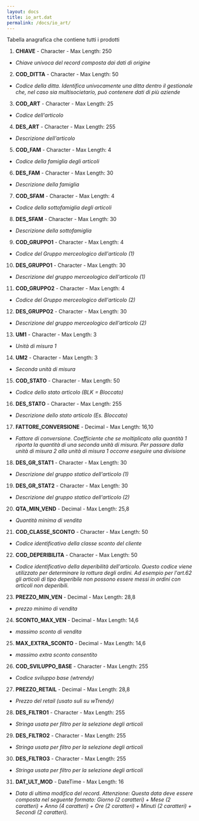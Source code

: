 ```yaml
---
layout: docs
title: io_art.dat
permalink: /docs/io_art/
---
```


Tabella anagrafica che contiene tutti i prodotti

1. **CHIAVE** - Character - Max Length: 250
  * *Chiave univoca del record composta dai dati di origine*
2. **COD_DITTA** - Character - Max Length: 50
  * *Codice della ditta. Identifica univocamente una ditta dentro il gestionale che, nel caso sia multisocietario, può contenere dati di più aziende*
3. **COD_ART** - Character - Max Length: 25
  * *Codice dell'articolo*
4. **DES_ART** - Character - Max Length: 255
  * *Descrizione dell'articolo*
5. **COD_FAM** - Character - Max Length: 4
  * *Codice della famiglia degli articoli*
6. **DES_FAM** - Character - Max Length: 30
  * *Descrizione della famiglia*
7. **COD_SFAM** - Character - Max Length: 4
  * *Codice della sottofamiglia degli articoli*
8. **DES_SFAM** - Character - Max Length: 30
  * *Descrizione della sottofamiglia*
9. **COD_GRUPPO1** - Character - Max Length: 4
  * *Codice del Gruppo merceologico dell'articolo (1)*
10. **DES_GRUPPO1** - Character - Max Length: 30
  * *Descrizione del gruppo merceologico dell'articolo (1)*
11. **COD_GRUPPO2** - Character - Max Length: 4
  * *Codice del Gruppo merceologico dell'articolo (2)*
12. **DES_GRUPPO2** - Character - Max Length: 30
  * *Descrizione del gruppo merceologico dell'articolo (2)*
13. **UM1** - Character - Max Length: 3
  * *Unità di misura 1*
14. **UM2** - Character - Max Length: 3
  * *Seconda unità di misura*
15. **COD_STATO** - Character - Max Length: 50
  * *Codice dello stato articolo (BLK = Bloccato)*
16. **DES_STATO** - Character - Max Length: 255
  * *Descrizione dello stato articolo (Es. Bloccato)*
17. **FATTORE_CONVERSIONE** - Decimal - Max Length: 16,10
  * *Fattore di conversione. Coefficiente che se moltiplicato alla quantità 1 riporta la quantità di una seconda unità di misura. Per passare dalla unità di misura 2 alla unità di misura 1 occorre eseguire una divisione*
18. **DES_GR_STAT1** - Character - Max Length: 30
  * *Descrizione del gruppo statico dell'articolo (1)*
19. **DES_GR_STAT2** - Character - Max Length: 30
  * *Descrizione del gruppo statico dell'articolo (2)*
20. **QTA_MIN_VEND** - Decimal - Max Length: 25,8
  * *Quantità minima di vendita*
21. **COD_CLASSE_SCONTO** - Character - Max Length: 50
  * *Codice identificativo della classe sconto del cliente*
22. **COD_DEPERIBILITA** - Character - Max Length: 50
  * *Codice identificativo della deperibilità dell'articolo. Questo codice viene utilizzato per determinare la rottura degli ordini. Ad esempio per l'art.62 gli articoli di tipo deperibile non possono essere messi in ordini con articoli non deperibili.*
23. **PREZZO_MIN_VEN** - Decimal - Max Length: 28,8
  * *prezzo minimo di vendita*
24. **SCONTO_MAX_VEN** - Decimal - Max Length: 14,6
  * *massimo sconto di vendita*
25. **MAX_EXTRA_SCONTO** - Decimal - Max Length: 14,6
  * *massimo extra sconto consentito*
26. **COD_SVILUPPO_BASE** - Character - Max Length: 255
  * *Codice sviluppo base (wtrendy)*
27. **PREZZO_RETAIL** - Decimal - Max Length: 28,8
  * *Prezzo del retail (usato suli su wTrendy)*
28. **DES_FILTRO1** - Character - Max Length: 255
  * *Stringa usata per filtro per la selezione degli articoli*
29. **DES_FILTRO2** - Character - Max Length: 255
  * *Stringa usata per filtro per la selezione degli articoli*
30. **DES_FILTRO3** - Character - Max Length: 255
  * *Stringa usata per filtro per la selezione degli articoli*
31. **DAT_ULT_MOD** - DateTime - Max Length: 16
  * *Data di ultima modifica del record. Attenzione: Questa data deve essere composta nel seguente formato: Giorno (2 caratteri) + Mese (2 caratteri) + Anno (4 caratteri) + Ore (2 caratteri) + Minuti (2 caratteri) + Secondi (2 caratteri).*


